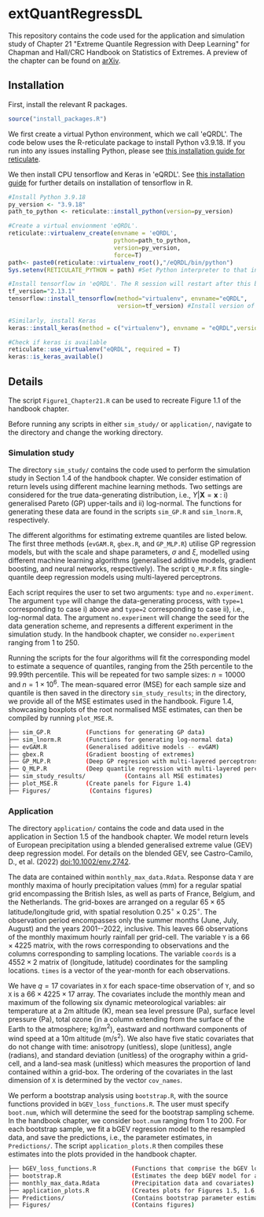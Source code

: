 # extQuantRegressDL
This repository contains the code used for the application and simulation study of Chapter 21 "Extreme Quantile Regression with Deep Learning" for Chapman and Hall/CRC Handbook on Statistics of Extremes. A preview of the chapter can be found on [arXiv](https://arxiv.org/abs/2404.09154).

## Installation 

First, install the relevant R packages.

```r
source("install_packages.R")

```


We first create a virtual Python environment, which we call 'eQRDL'. The code below uses the R-reticulate package to install Python v3.9.18. If you run into any issues installing Python, please see [this installation guide for reticulate](https://rstudio.github.io/reticulate/articles/python_packages).

We then install CPU tensorflow and Keras in 'eQRDL'. See [this installation guide](https://tensorflow.rstudio.com/install/) for further details on installation of tensorflow in R.


```r
#Install Python 3.9.18
py_version <- "3.9.18"
path_to_python <- reticulate::install_python(version=py_version)

#Create a virtual envionment 'eQRDL'.
reticulate::virtualenv_create(envname = 'eQRDL',
                              python=path_to_python,
                              version=py_version,
                              force=T)
path<- paste0(reticulate::virtualenv_root(),"/eQRDL/bin/python")
Sys.setenv(RETICULATE_PYTHON = path) #Set Python interpreter to that installed in myenv

#Install tensorflow in 'eQRDL'. The R session will restart after this block is run.
tf_version="2.13.1" 
tensorflow::install_tensorflow(method="virtualenv", envname="eQRDL",
                               version=tf_version) #Install version of tensorflow in virtual environment
                               
#Similarly, install Keras                               
keras::install_keras(method = c("virtualenv"), envname = "eQRDL",version=tf_version) #Install keras

#Check if keras is available
reticulate::use_virtualenv("eQRDL", required = T)
keras::is_keras_available() 

```

## Details

The script `Figure1_Chapter21.R` can be used to recreate Figure 1.1 of the handbook chapter.

Before running any scripts in either `sim_study/` or `application/`, navigate to the directory and change the working directory.


### Simulation study

The directory `sim_study/` contains the code used to perform the simulation study in Section 1.4 of the handbook chapter. We consider estimation of return levels using different machine learning methods. Two settings are considered for the true data-generating distribution, i.e., $Y | \mathbf{X}=\mathbf{x}$ : i) generalised Pareto (GP) upper-tails and ii) log-normal. The functions for generating these data are found in the scripts `sim_GP.R` and `sim_lnorm.R`, respectively.

The different algorithms for estimating extreme quantiles are listed below. The first three methods (`evGAM.R`, `gbex.R`, and `GP_MLP.R`) utilise GP regression models, but with the scale and shape parameters, $\sigma$ and $\xi$, modelled using different machine learning algorithms (generalised additive models, gradient boosting, and neural networks, respectively). The script `Q_MLP.R` fits single-quantile deep regression models using multi-layered perceptrons.

Each script requires the user to set two arguments: `type` and `no.experiment`. The argument `type` will change the data-generating process, with `type=1` corresponding to case i) above and `type=2` corresponding to case ii), i.e., log-normal data.  The argument `no.experiment` will change the seed for the data generation scheme, and represents a different experiment in the simulation study. In the handbook chapter, we consider `no.experiment` ranging from 1 to 250.

Running the scripts for the four algorithms will fit the corresponding model to estimate a sequence of quantiles, ranging from the 25th percentile to the 99.99th percentile. This will be repeated for two sample sizes: $n=10000$ and $n=1\times 10^6$. The mean-squared error (MSE) for each sample size and quantile is then saved in the directory `sim_study_results`; in the directory, we provide all of the MSE estimates used in the handbook. Figure 1.4, showcasing boxplots of the root normalised MSE estimates, can then be compiled by running `plot_MSE.R`.


```bash
├── sim_GP.R          (Functions for generating GP data)
├── sim_lnorm.R       (Functions for generating log-normal data)
├── evGAM.R           (Generalised additive models -- evGAM)
├── gbex.R            (Gradient boosting of extremes)
├── GP_MLP.R          (Deep GP regresion with multi-layered perceptrons)
├── Q_MLP.R           (Deep quantile regression with multi-layered perceptrons)
├── sim_study_results/           (Contains all MSE estimates)
├── plot_MSE.R        (Create panels for Figure 1.4)
├── Figures/           (Contains figures)
```

### Application

The directory `application/` contains the code and data used in the application in Section 1.5 of the handbook chapter. We model return levels of European precipitation using a blended generalised extreme value (GEV) deep regression model. For details on the blended GEV, see Castro-Camilo, D., et al. (2022) [doi:10.1002/env.2742](https://doi.org/10.1002/env.2742).

The data are contained within `monthly_max_data.Rdata`. Response data `Y` are monthly maxima of hourly precipitation values (mm) for a regular spatial grid encompassing the British Isles, as well as parts of France, Belgium, and the Netherlands. The grid-boxes are arranged on a regular $65\times 65$ latitude/longitude grid, with spatial resolution $0.25^\circ \times 0.25^\circ$. The observation period encompasses only the summer months (June, July, August) and the years 2001--2022, inclusive. This leaves 66 observations of the monthly maximum hourly rainfall per grid-cell. The variable `Y` is a $66 \times 4225$ matrix, with the rows corresponding to observations and the columns corresponding to sampling locations. The variable `coords` is a $4552 \times 2$ matrix of (longitude, latitude) coordinates for the sampling locations. `times` is a vector of the year-month for each observations.

We have $q=17$ covariates in `X` for each space-time observation of `Y`, and so `X` is a $66 \times 4225 \times 17$ array. The covariates include the monthly mean and maximum of the following six dynamic meteorological variables: air temperature at a 2m altitude (K), mean sea level pressure (Pa), surface level pressure (Pa), total ozone (in a column extending from the surface of the Earth to the atmosphere; kg/m$^2$), eastward and northward components of wind speed at a 10m altitude (m/s$^2$). We also have five static covariates that do not change with time: anisotropy (unitless), slope (unitless), angle (radians), and standard deviation (unitless) of the orography within a grid-cell, and a land-sea mask (unitless) which measures the proportion of land contained within a grid-box. The ordering of the covariates in the last dimension of `X` is determined by the vector `cov_names`.

We perform a bootstrap analysis using `bootstrap.R`, with the source functions provided in `bGEV_loss_functions.R`. The user must specify `boot.num`, which will determine the seed for the bootstrap sampling scheme. In the handbook chapter, we consider `boot.num` ranging from 1 to 200. For each bootstrap sample, we fit a bGEV regression model to the resampled data, and save the predictions, i.e., the parameter estimates, in `Predictions/`. The script `application_plots.R` then compiles these estimates into the plots provided in the handbook chapter.

```bash
├── bGEV_loss_functions.R          (Functions that comprise the bGEV loss function)
├── bootstrap.R                    (Estimates the deep bGEV model for a single bootstrap sample)
├── monthly_max_data.Rdata         (Precipitation data and covariates)
├── application_plots.R            (Creates plots for Figures 1.5, 1.6, and 1.7)
├── Predictions/                   (Contains bootstrap parameter estimates)
├── Figures/                       (Contains figures)
```
